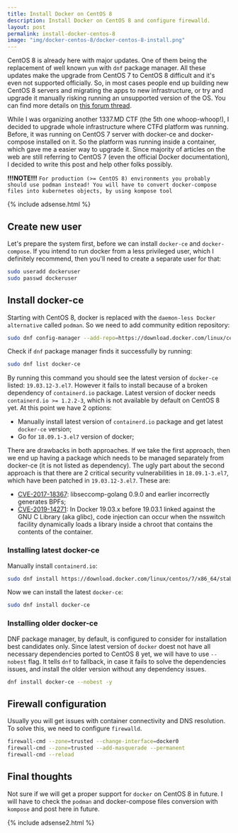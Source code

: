```yaml
---
title: Install Docker on CentOS 8
description: Install Docker on CentOS 8 and configure firewalld.
layout: post
permalink: install-docker-centos-8
image: "img/docker-centos-8/docker-centos-8-install.png"
---
```

CentOS 8 is already here with major updates. One of them being the replacement of well known `yum` with `dnf` package manager. All these updates make the upgrade from CentOS 7 to CentOS 8 difficult and it's even not supported officially. So, in most cases people end up building new CentOS 8 servers and migrating the apps to new infrastructure, or try and upgrade it manually risking running an unsupported version of the OS. You can find more details on [this forum thread](https://forums.centos.org/viewtopic.php?t=71848#p302574 "CentOS 7 to CentOS 8 upgrade script - CentOS").

While I was organizing another 1337.MD CTF (the 5th one whoop-whoop!), I decided to upgrade whole infrastructure where CTFd platform was running. Before, it was running on CentOS 7 server with docker-ce and docker-compose installed on it. So the platform was running inside a container, which gave me a easier way to upgrade it. Since majority of articles on the web are still referring to CentOS 7 (even the official Docker documentation), I decided to write this post and help other folks possibly.

**!!!NOTE!!!** `For production (>= CentOS 8) environments you probably should use podman instead! You will have to convert docker-compose files into kubernetes objects, by using kompose tool`

{% include adsense.html %}

## Create new user

Let's prepare the system first, before we can install `docker-ce` and `docker-compose`. If you intend to run docker from a less privileged user, which I definitely recommend, then you'll need to create a separate user for that:

```bash
sudo useradd dockeruser
sudo passwd dockeruser
```


## Install docker-ce

Starting with CentOS 8, docker is replaced with the `daemon-less Docker alternative` called `podman`. So we need to add community edition repository:

```bash
sudo dnf config-manager --add-repo=https://download.docker.com/linux/centos/docker-ce.repo
```

Check if `dnf` package manager finds it successfully by running:

```bash
sudo dnf list docker-ce
```

By running this command you should see the latest version of `docker-ce` listed: `19.03.12-3.el7`. However it fails to install because of a broken dependency of `containerd.io` package. Latest version of docker needs `containerd.io >= 1.2.2-3`, which is not available by default on CentOS 8 yet. At this point we have 2 options:

- Manually install latest version of `containerd.io` package and get latest `docker-ce` version;
- Go for `18.09.1-3.el7` version of docker;

There are drawbacks in both approaches. If we take the first approach, then we end up having a package which needs to be managed separately from docker-ce (it is not listed as dependency). The ugly part about the second approach is that there are 2 critical security vulnerabilities in `18.09.1-3.el7`, which have been patched in `19.03.12-3.el7`. These are:

- [CVE-2017-18367](https://nvd.nist.gov/vuln/detail/CVE-2017-18367 "libseccomp-golang 0.9.0 and earlier incorrectly generates BPFs"): libseccomp-golang 0.9.0 and earlier incorrectly generates BPFs;
- [CVE-2019-14271](https://nvd.nist.gov/vuln/detail/CVE-2019-14271 "code injection can occur when the nsswitch facility dynamically loads a library"): In Docker 19.03.x before 19.03.1 linked against the GNU C Library (aka glibc), code injection can occur when the nsswitch facility dynamically loads a library inside a chroot that contains the contents of the container.

### Installing latest docker-ce

Manually install `containerd.io`:

```bash
sudo dnf install https://download.docker.com/linux/centos/7/x86_64/stable/Packages/containerd.io-1.2.6-3.3.el7.x86_64.rpm
```

Now we can install the latest `docker-ce`:

```bash
sudo dnf install docker-ce
```

### Installing older docker-ce
DNF package manager, by default, is configured to consider for installation best candidates only. Since latest version of `docker` doest not have all necessary dependencies ported to CentOS 8 yet, we will have to use `--nobest` flag. It tells `dnf` to fallback, in case it fails to solve the dependencies issues, and install the older version without any dependency issues.

```bash
dnf install docker-ce --nobest -y
```


## Firewall configuration

Usually you will get issues with container connectivity and DNS resolution. To solve this, we need to configure `firewalld`.

```bash
firewall-cmd --zone=trusted --change-interface=docker0
firewall-cmd --zone=trusted --add-masquerade --permanent
firewall-cmd --reload
```

## Final thoughts

Not sure if we will get a proper support for `docker` on CentOS 8 in future. I will have to check the `podman` and docker-compose files conversion with `kompose` and post here in future.

{% include adsense2.html %}